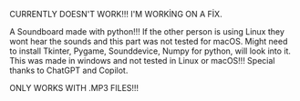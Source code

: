 CURRENTLY DOESN'T WORK!!! I'M WORKİNG ON A FİX.

A Soundboard made with python!!!
If the other person is using Linux they wont hear the sounds and this part was not tested for macOS.
Might need to install Tkinter, Pygame, Sounddevice, Numpy for python, will look into it.
This was made in windows and not tested in Linux or macOS!!!
Special thanks to ChatGPT and Copilot.

ONLY WORKS WITH .MP3 FILES!!!
